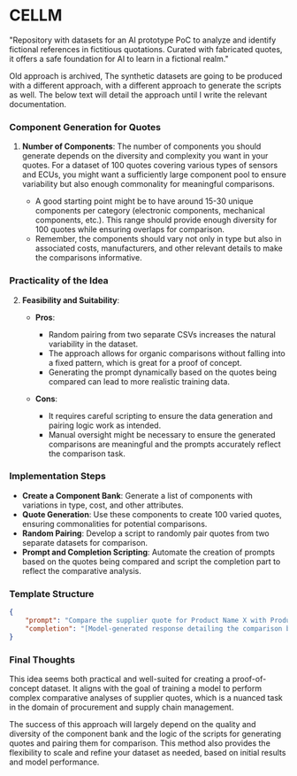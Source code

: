 # CELLM
"Repository with datasets for an AI prototype PoC to analyze and identify fictional references in fictitious quotations. Curated with fabricated quotes, it offers a safe foundation for AI to learn in a fictional realm."

Old approach is archived, The synthetic datasets are going to be produced with a different approach, with a different approach to generate the scripts as well. The below text will detail the approach until  I write the relevant documentation.



### Component Generation for Quotes

1. **Number of Components**: The number of components you should generate depends on the diversity and complexity you want in your quotes. For a dataset of 100 quotes covering various types of sensors and ECUs, you might want a sufficiently large component pool to ensure variability but also enough commonality for meaningful comparisons. 

   - A good starting point might be to have around 15-30 unique components per category (electronic components, mechanical components, etc.). This range should provide enough diversity for 100 quotes while ensuring overlaps for comparison.
   - Remember, the components should vary not only in type but also in associated costs, manufacturers, and other relevant details to make the comparisons informative.

### Practicality of the Idea

2. **Feasibility and Suitability**:
   - **Pros**:
     - Random pairing from two separate CSVs increases the natural variability in the dataset.
     - The approach allows for organic comparisons without falling into a fixed pattern, which is great for a proof of concept.
     - Generating the prompt dynamically based on the quotes being compared can lead to more realistic training data.

   - **Cons**:
     - It requires careful scripting to ensure the data generation and pairing logic work as intended.
     - Manual oversight might be necessary to ensure the generated comparisons are meaningful and the prompts accurately reflect the comparison task.

### Implementation Steps

- **Create a Component Bank**: Generate a list of components with variations in type, cost, and other attributes.
- **Quote Generation**: Use these components to create 100 varied quotes, ensuring commonalities for potential comparisons.
- **Random Pairing**: Develop a script to randomly pair quotes from two separate datasets for comparison.
- **Prompt and Completion Scripting**: Automate the creation of prompts based on the quotes being compared and script the completion part to reflect the comparative analysis.

### Template Structure

```json
{
    "prompt": "Compare the supplier quote for Product Name X with Product Name Y. Identify cost-effective components and potential negotiation points.\n\n### Instruction:\n[Detailed comparison instruction based on the specific quotes]\n\n",
    "completion": "[Model-generated response detailing the comparison between the two products, highlighting differences in costs, components, and suggesting negotiation points.]"
}
```

### Final Thoughts

This idea seems both practical and well-suited for creating a proof-of-concept dataset. It aligns with the goal of training a model to perform complex comparative analyses of supplier quotes, which is a nuanced task in the domain of procurement and supply chain management. 

The success of this approach will largely depend on the quality and diversity of the component bank and the logic of the scripts for generating quotes and pairing them for comparison. This method also provides the flexibility to scale and refine your dataset as needed, based on initial results and model performance.
